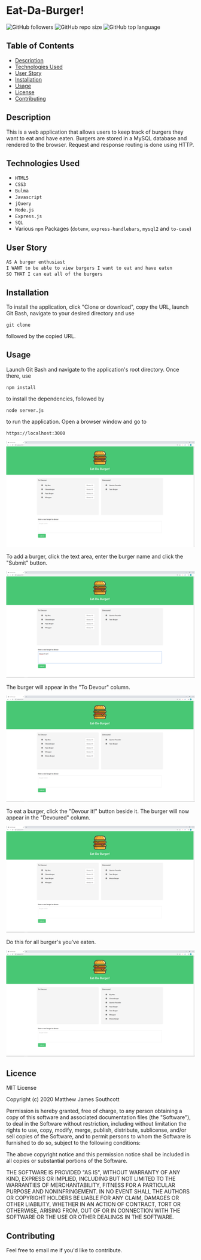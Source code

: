 # Eat-Da-Burger!

![GitHub followers](https://img.shields.io/github/followers/mjsouthcott?label=Follow&style=social)
![GitHub repo size](https://img.shields.io/github/repo-size/mjsouthcott/12-employee-tracker)
![GitHub top language](https://img.shields.io/github/languages/top/mjsouthcott/13-node-express-handlebars)

## Table of Contents

* [Description](https://github.com/mjsouthcott/13-node-express-handlebars#Description)
* [Technologies Used](https://github.com/mjsouthcott/13-node-express-handlebars#Technologies_Used)
* [User Story](https://github.com/mjsouthcott/13-node-express-handlebars#User_Story)
* [Installation](https://github.com/mjsouthcott/13-node-express-handlebars#Installation)
* [Usage](https://github.com/mjsouthcott/13-node-express-handlebars#Usage)
* [License](https://github.com/mjsouthcott/13-node-express-handlebars#Licence)
* [Contributing](https://github.com/mjsouthcott/13-node-express-handlebars#Contributing)

## Description

This is a web application that allows users to keep track of burgers they want to eat and have eaten. Burgers are stored in a MySQL database and rendered to the browser. Request and response routing is done using HTTP.

## Technologies Used

* `HTML5`
* `CSS3`
* `Bulma`
* `Javascript`
* `jQuery`
* `Node.js`
* `Express.js`
* `SQL`
* Various `npm` Packages (`dotenv`, `express-handlebars`, `mysql2` and `to-case`)

## User Story

```
AS A burger enthusiast
I WANT to be able to view burgers I want to eat and have eaten
SO THAT I can eat all of the burgers
```



## Installation

To install the application, click "Clone or download", copy the URL, launch Git Bash, navigate to your desired directory and use
```
git clone
```
followed by the copied URL.

## Usage

Launch Git Bash and navigate to the application's root directory. Once there, use
```
npm install
```
to install the dependencies, followed by
```
node server.js
```
to run the application. Open a browser window and go to
```
https://localhost:3000
```

![Step 1](https://github.com/mjsouthcott/13-node-express-handlebars/blob/master/public/assets/images/image1.PNG)

To add a burger, click the text area, enter the burger name and click the "Submit" button.

![Step 2](https://github.com/mjsouthcott/13-node-express-handlebars/blob/master/public/assets/images/image2.PNG)

The burger will appear in the "To Devour" column.

![Step 3](https://github.com/mjsouthcott/13-node-express-handlebars/blob/master/public/assets/images/image3.PNG)

To eat a burger, click the "Devour it!" button beside it. The burger will now appear in the "Devoured" column.

![Step 4](https://github.com/mjsouthcott/13-node-express-handlebars/blob/master/public/assets/images/image4.PNG)

Do this for all burger's you've eaten.

![Step 5](https://github.com/mjsouthcott/13-node-express-handlebars/blob/master/public/assets/images/image5.PNG)

## Licence

MIT License

Copyright (c) 2020 Matthew James Southcott

Permission is hereby granted, free of charge, to any person obtaining a copy of this software and associated documentation files (the "Software"), to deal in the Software without restriction, including without limitation the rights to use, copy, modify, merge, publish, distribute, sublicense, and/or sell copies of the Software, and to permit persons to whom the Software is furnished to do so, subject to the following conditions:

The above copyright notice and this permission notice shall be included in all copies or substantial portions of the Software.

THE SOFTWARE IS PROVIDED "AS IS", WITHOUT WARRANTY OF ANY KIND, EXPRESS OR IMPLIED, INCLUDING BUT NOT LIMITED TO THE WARRANTIES OF MERCHANTABILITY, FITNESS FOR A PARTICULAR PURPOSE AND NONINFRINGEMENT. IN NO EVENT SHALL THE AUTHORS OR COPYRIGHT HOLDERS BE LIABLE FOR ANY CLAIM, DAMAGES OR OTHER LIABILITY, WHETHER IN AN ACTION OF CONTRACT, TORT OR OTHERWISE, ARISING FROM, OUT OF OR IN CONNECTION WITH THE SOFTWARE OR THE USE OR OTHER DEALINGS IN THE SOFTWARE.

## Contributing

Feel free to email me if you'd like to contribute.
